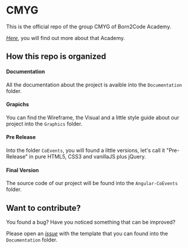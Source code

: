 # CMYG

This is the official repo of the group CMYG of Born2Code Academy.

[_*Here*_](https://born2code.it/), you will find out more about that Academy.

## How this repo is organized

#### Documentation

All the documentation about the project is avaible into the `Documentation` folder.

#### Grapichs

You can find the Wireframe, the Visual and a little style guide about our project into the `Graphics` folder.

#### Pre Release

Into the folder `CoEvents`, you will found a little versions, let's call it "Pre-Release" in pure HTML5, CSS3 and vanillaJS plus jQuery.

#### Final Version

The source code of our project will be found into the `Angular-CoEvents` folder.


## Want to contribute?

You found a bug?
Have you noticed something that can be improved?

Please open an [*issue*](https://github.com/Born2Code-2017/CMYG/issues) with the template that you can found into the `Documentation` folder.


